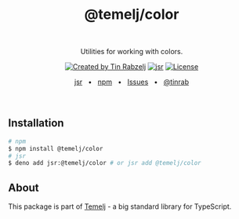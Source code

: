 <p align="center">
  <h1 align="center" style="text-decoration:none;">@temelj/color</h1>
  <br/>
  <p align="center">
    Utilities for working with colors.
  </p>
</p>

<p align="center">
  <a href="https://twitter.com/tinrab" rel="nofollow"><img src="https://img.shields.io/badge/created%20by-@tinrab-1d9bf0.svg" alt="Created by Tin Rabzelj"></a>
  <a href="https://jsr.io/@temelj/color" rel="nofollow"><img src="https://jsr.io/badges/@temelj/color" alt="jsr"></a>
  <a href="https://opensource.org/licenses/MIT" rel="nofollow"><img src="https://img.shields.io/github/license/tinrab/temelj" alt="License"></a>
</p>

<div align="center">
  <a href="https://jsr.io/@temelj/color">jsr</a>
  <span>&nbsp;&nbsp;•&nbsp;&nbsp;</span>
  <a href="https://www.npmjs.com/package/@temelj/color">npm</a>
  <span>&nbsp;&nbsp;•&nbsp;&nbsp;</span>
  <a href="https://github.com/tinrab/temelj/issues/new">Issues</a>
  <span>&nbsp;&nbsp;•&nbsp;&nbsp;</span>
  <a href="https://twitter.com/tinrab">@tinrab</a>
  <br />
</div>

<br/>
<br/>

## Installation

```sh
# npm
$ npm install @temelj/color
# jsr
$ deno add jsr:@temelj/color # or jsr add @temelj/color
```

## About

This package is part of [Temelj](https://github.com/tinrab/temelj) - a big
standard library for TypeScript.
